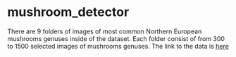 # mushroom_detector

There are 9 folders of images of most common Northern European mushrooms genuses inside of the dataset. Each folder consist of from 300 to 1500 selected images of mushrooms genuses. The link to the data is [here](https://www.kaggle.com/maysee/mushrooms-classification-common-genuss-images)
